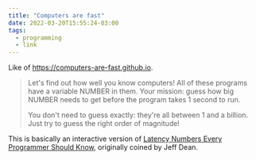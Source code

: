 ```yaml
---
title: "Computers are fast"
date: 2022-03-20T15:55:24-03:00
tags:
  - programming
  - link
---
```


Like of https://computers-are-fast.github.io.

<!--more-->

> Let's find out how well you know computers! All of these programs have a variable NUMBER in them. Your mission: guess how big NUMBER needs to get before the program takes 1 second to run.
>
> You don't need to guess exactly: they're all between 1 and a billion. Just try to guess the right order of magnitude!

This is basically an interactive version of [Latency Numbers Every Programmer Should Know](https://gist.github.com/jboner/2841832), originally coined by Jeff Dean.